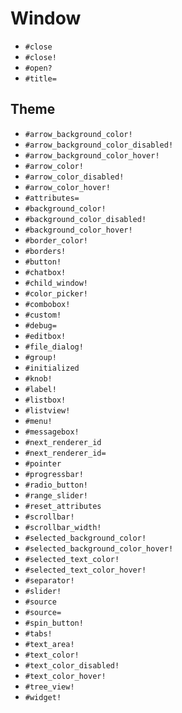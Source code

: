 Window
===
- `#close`
- `#close!`
- `#open?`
- `#title=`
## Theme
- `#arrow_background_color!`
- `#arrow_background_color_disabled!`
- `#arrow_background_color_hover!`
- `#arrow_color!`
- `#arrow_color_disabled!`
- `#arrow_color_hover!`
- `#attributes=`
- `#background_color!`
- `#background_color_disabled!`
- `#background_color_hover!`
- `#border_color!`
- `#borders!`
- `#button!`
- `#chatbox!`
- `#child_window!`
- `#color_picker!`
- `#combobox!`
- `#custom!`
- `#debug=`
- `#editbox!`
- `#file_dialog!`
- `#group!`
- `#initialized`
- `#knob!`
- `#label!`
- `#listbox!`
- `#listview!`
- `#menu!`
- `#messagebox!`
- `#next_renderer_id`
- `#next_renderer_id=`
- `#pointer`
- `#progressbar!`
- `#radio_button!`
- `#range_slider!`
- `#reset_attributes`
- `#scrollbar!`
- `#scrollbar_width!`
- `#selected_background_color!`
- `#selected_background_color_hover!`
- `#selected_text_color!`
- `#selected_text_color_hover!`
- `#separator!`
- `#slider!`
- `#source`
- `#source=`
- `#spin_button!`
- `#tabs!`
- `#text_area!`
- `#text_color!`
- `#text_color_disabled!`
- `#text_color_hover!`
- `#tree_view!`
- `#widget!`
